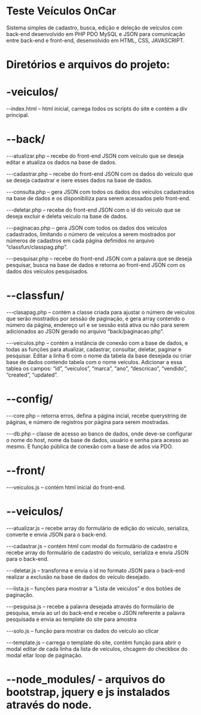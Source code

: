 # Teste Veículos OnCar
Sistema simples de cadastro, busca, edição e deleção de veículos com back-end desenvolvido em PHP PDO MySQL e JSON para comunicação entre back-end e front-end, desenvolvido em HTML, CSS, JAVASCRIPT.


# Diretórios e arquivos do projeto:

# -veiculos/
 --index.html – html inicial, carrega todos os scripts do site e contém a div principal.

# --back/
  ---atualizar.php – recebe do front-end JSON com veículo que se deseja editar e atualiza os dados na base de dados.

  ---cadastrar.php – recebe do front-end JSON com os dados do veículo que se deseja cadastrar e isere esses dados na base de dados.

  ---consulta.php – gera JSON com todos os dados dos veículos cadastrados na base de dados e os disponibiliza para serem acessados pelo front-end.

  ---deletar.php – recebe do front-end JSON com o id do veículo que se deseja excluir e deleta veículo na base de dados.

  ---paginacao.php – gera JSON com todos os dados dos veículos cadastrados, limitando o número de veículos a serem mostrados por números de cadastros em cada página definidos no arquivo “classfun/classpag.php”.

  ---pesquisar.php – recebe do front-end JSON com a palavra que se deseja pesquisar, busca na base de dados e retorna ao front-end JSON com os dados dos veículos pesquisados.

# --classfun/
  ---clasapag.php – contém a classe criada para ajustar o número de veículos que serão mostrados por sessão de paginação,  e gera array contendo o número da página, endereço url e se sessão está ativa ou não para serem adicionados ao JSON gerado no arquivo “back/paginacao.php”.

  ---veiculos.php – contém a instância de conexão com a base de dados, e todas as funções para atualizar, cadastrar, consultar, deletar, paginar e pesquisar. Editar a linha 6 com o nome da tabela da base desejada ou criar base de dados contendo tabela com o nome veículos. Adicionar a essa tablea os campos: “id”, “veiculos”, “marca”, “ano”, “descricao”, “vendido”, “created”, “updated”.

# --config/
  ---core.php – retorna erros, defina a página incial, recebe querystring de páginas, e número de registros por página para serem mostradas.

  ---db.php – classe de acesso ao banco de dados, onde deve-se configurar o nome do host, nome da base de dados, usuário e senha para acesso ao mesmo. E função pública de conexão com a base de ados via PDO.

# --front/
  ---veiculos.js – contém html inicial do front-end.
	    	   
# --veiculos/
  ---atualizar.js – recebe array do formulário de edição do veículo, serializa, converte e envia JSON 	para o back-end.
 
  ---cadastrar.js – contém html com modal do formulário de cadastro e recebe array do formulário de cadastro do veículo, serializa e envia JSON para o back-end.

  ---deletar.js – transforma e envia o id no formato JSON para o back-end realizar a exclusão na base de dados do veículo desejado.

  ---lista.js – funções para mostrar a “Lista de veículos” e dos botões de paginação.

  ---pesquisa.js – recebe a palavra desejada através do formulário de pesquisa, envia ao url do back-end e recebe o JSON referente a palavra pesquisada e envia ao template do site para amostra

  ---solo.js – função para mostrar os dados do veículo ao clicar 

  ---template.js – carrega o template do site, contém função para abrir o modal editar de cada linha da lista de veículos, chcagem do checkbox do modal eitar loop de paginação.


# --node_modules/ - arquivos do bootstrap, jquery e js instalados através do node.
